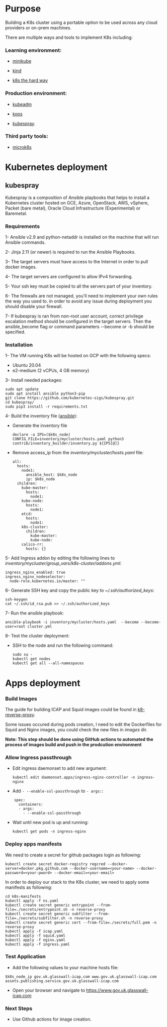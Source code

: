 # Purpose

Building a K8s cluster using a portable option to be used across any cloud providers or on-prem machines.

There are multiple ways and tools to implement K8s including:

  ### Learning environment:

   - [minikube](https://kubernetes.io/docs/setup/learning-environment/minikube)

   - [kind](https://kubernetes.io/docs/setup/learning-environment/kind)

   - [k8s the hard way](https://github.com/kelseyhightower/kubernetes-the-hard-way)

  ### Production environment:

   - [kubeadm](https://kubernetes.io/docs/setup/production-environment/tools/kubeadm)

   - [kops](https://kubernetes.io/docs/setup/production-environment/tools/kops)

   - [kubespray](https://kubernetes.io/docs/setup/production-environment/tools/kubespray).

  ### Third party tools:

   - [microk8s](https://microk8s.io)

# Kubernetes deployment

## kubespray

Kubespray is a composition of Ansible playbooks that helps to install a Kubernetes cluster hosted on GCE, Azure, OpenStack, AWS, vSphere, Packet (bare metal), Oracle Cloud Infrastructure (Experimental) or Baremetal.

### Requirements

1- Ansible v2.9 and python-netaddr is installed on the machine that will run Ansible commands.

2- Jinja 2.11 (or newer) is required to run the Ansible Playbooks.

3- The target servers must have access to the Internet in order to pull docker images.

4- The target servers are configured to allow IPv4 forwarding.

5- Your ssh key must be copied to all the servers part of your inventory.

6- The firewalls are not managed, you'll need to implement your own rules the way you used to. in order to avoid any issue during deployment you should disable your firewall.

7- If kubespray is ran from non-root user account, correct privilege escalation method should be configured in the target servers. Then the ansible_become flag or command parameters --become or -b should be specified.

### Installation

1- The VM running K8s will be hosted on GCP with the following specs:

- Ubuntu 20.04
- e2-medium (2 vCPUs, 4 GB memory)

3- Install needed packages:

```
sudo apt update
sudo apt install ansible python3-pip
git clone https://github.com/kubernetes-sigs/kubespray.git
cd kubespray/
sudo pip3 install -r requirements.txt
```

4- Build the inventory file ([ansible](https://github.com/kubernetes-sigs/kubespray/blob/master/docs/ansible.md)):

  - Generate the inventory file
 
    ```
    declare -a IPS=($k8s_node)
    CONFIG_FILE=inventory/mycluster/hosts.yaml python3 contrib/inventory_builder/inventory.py ${IPS[@]}
    ```

  - Remove access_ip from the _inventory/mycluster/hosts.yaml_ file:

	```
	all:
	  hosts:
	    node1:
	      ansible_host: $k8s_node
	      ip: $k8s_node
	  children:
	    kube-master:
	      hosts:
	        node1:
	    kube-node:
	      hosts:
	        node1:
	    etcd:
	      hosts:
	        node1:
	    k8s-cluster:
	      children:
	        kube-master:
	        kube-node:
	    calico-rr:
	      hosts: {}
	```

5- Add Ingress addon by editing the following lines to _inventory/mycluster/group_vars/k8s-cluster/addons.yml_:

```
ingress_nginx_enabled: true
ingress_nginx_nodeselector:
  node-role.kubernetes.io/master: ""
```

6- Generate SSH key and copy the public key to _~/.ssh/authorized_keys_:

```
ssh-keygen
cat ~/.ssh/id_rsa.pub >> ~/.ssh/authorized_keys 
```

7- Run the ansible playbook:

  `ansible-playbook -i inventory/mycluster/hosts.yaml  --become --become-user=root cluster.yml`

8- Test the cluster deployment:

- SSH to the node and run the following command:
  ```
  sudo su - 
  kubectl get nodes
  kubectl get all --all-namespaces
  ``` 

# Apps deployment

### Build Images

The guide for building ICAP and Squid images could be found in [k8-reverse-proxy](https://github.com/k8-proxy/k8-reverse-proxy/tree/develop/stable-src).

Some issues occured during pods creation, I need to edit the Dockerfiles for Squid and Nginx images, you could check the new files in _images_ dir. 

**Note: This step should be done using GitHub actions to automated the process of images build and push in the prodcution environment**

### Allow Ingress passthrough

- Edit ingress daemonset to add new argument:

  `kubectl edit daemonset.apps/ingress-nginx-controller -n ingress-nginx`

- Add `- --enable-ssl-passthrough` to `- args:`:

```
    spec:
      containers:
      - args:
        - --enable-ssl-passthrough
```

- Wait until new pod is up and running:

  `kubectl get pods -n ingress-nginx`


### Deploy apps manifests


We need to create a secret for github packages login as following:

`kubectl create secret docker-registry regcred --docker-server=docker.pkg.github.com --docker-username=<your-name> --docker-password=<your-pword> --docker-email=<your-email>
`

In order to deploy our stack to the K8s cluster, we need to apply some manifests as following:

```
cd k8s-manifests
kubectl apply -f ns.yaml
kubectl create secret generic entrypoint --from-file=./secrets/entrypoint.sh -n reverse-proxy
kubectl create secret generic subfilter --from-file=./secrets/subfilter.sh -n reverse-proxy
kubectl create secret generic cert --from-file=./secrets/full.pem -n reverse-proxy
kubectl apply -f icap.yaml
kubectl apply -f squid.yaml
kubectl apply -f nginx.yaml
kubectl apply -f ingress.yaml
```

### Test Application

- Add the following values to your machine hosts file:

```
$k8s_node_ip gov.uk.glasswall-icap.com www.gov.uk.glasswall-icap.com assets.publishing.service.gov.uk.glasswall-icap.com
```

- Open your browser and navigate to https://www.gov.uk.glasswall-icap.com


### Next Steps

- Use Github actions for image creation.
